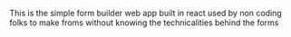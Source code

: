 This is the simple form builder web app built in react used by non coding folks to make froms without knowing the technicalities behind the forms
